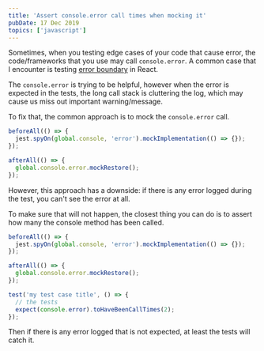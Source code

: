 ```yaml
---
title: 'Assert console.error call times when mocking it'
pubDate: 17 Dec 2019
topics: ['javascript']
---
```


Sometimes, when you testing edge cases of your code that cause error, the code/frameworks that you use may call `console.error`. A common case that I encounter is testing [error boundary](https://reactjs.org/docs/error-boundaries.html) in React.

The `console.error` is trying to be helpful, however when the error is expected in the tests, the long call stack is cluttering the log, which may cause us miss out important warning/message.

To fix that, the common approach is to mock the `console.error` call.

```js
beforeAll(() => {
  jest.spyOn(global.console, 'error').mockImplementation(() => {});
});

afterAll(() => {
  global.console.error.mockRestore();
});
```

However, this approach has a downside: if there is any error logged during the test, you can't see the error at all.

To make sure that will not happen, the closest thing you can do is to assert how many the console method has been called.

```js {10}
beforeAll(() => {
  jest.spyOn(global.console, 'error').mockImplementation(() => {});
});

afterAll(() => {
  global.console.error.mockRestore();
});

test('my test case title', () => {
  // the tests
  expect(console.error).toHaveBeenCallTimes(2);
});
```

Then if there is any error logged that is not expected, at least the tests will catch it.
